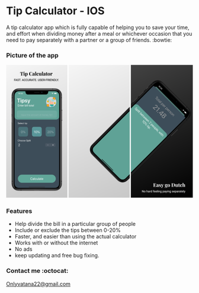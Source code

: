 # Tip Calculator - IOS 

A tip calculator app which is fully capable of helping you to save your time, and effort when dividing money after a meal or whichever occasion that you need to pay separately with a partner or a group of friends. :bowtie:

### Picture of the app 

![Tip Calculator MockUp.png](https://github.com/VatanaChhorn/Tip-Calculator/blob/master/Tip%20Calculator%20MockUp.png)

### Features 

- Help divide the bill in a particular group of people
- Include or exclude the tips between 0-20% 
- Faster, and easier than using the actual calculator 
- Works with or without the internet 
- No ads 
- keep updating and free bug fixing. 

### Contact me :octocat:

Onlyvatana22@gmail.com

